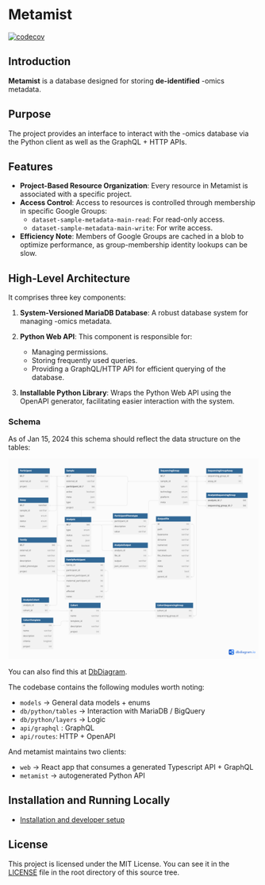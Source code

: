 # Metamist

[![codecov](https://codecov.io/gh/populationgenomics/metamist/branch/dev/graph/badge.svg?token=OI3XZYR9HK)](https://codecov.io/gh/populationgenomics/metamist)


## Introduction

**Metamist** is a database designed for storing **de-identified** -omics metadata.

## Purpose

The project provides an interface to interact with the -omics database via the Python client as well as the GraphQL + HTTP APIs.

## Features

- **Project-Based Resource Organization**: Every resource in Metamist is associated with a specific project.
- **Access Control**: Access to resources is controlled through membership in specific Google Groups:
  - `dataset-sample-metadata-main-read`: For read-only access.
  - `dataset-sample-metadata-main-write`: For write access.
- **Efficiency Note**: Members of Google Groups are cached in a blob to optimize performance, as group-membership identity lookups can be slow.

## High-Level Architecture

It comprises three key components:

1. **System-Versioned MariaDB Database**: A robust database system for managing -omics metadata.

2. **Python Web API**: This component is responsible for:
   - Managing permissions.
   - Storing frequently used queries.
   - Providing a GraphQL/HTTP API for efficient querying of the database.

3. **Installable Python Library**: Wraps the Python Web API using the OpenAPI generator, facilitating easier interaction with the system.

### Schema

As of Jan 15, 2024 this schema should reflect the data structure on the tables:

![Database Structure](resources/schemav7.7.png)

You can also find this at [DbDiagram](https://dbdiagram.io/d/Metamist-Schema-v7-7-6600c875ae072629ced6a1fc).

The codebase contains the following modules worth noting:

- `models` -> General data models + enums
- `db/python/tables` -> Interaction with MariaDB / BigQuery
- `db/python/layers` -> Logic
- `api/graphql` : GraphQL
- `api/routes`: HTTP + OpenAPI

And metamist maintains two clients:

- `web`  -> React app that consumes a generated Typescript API + GraphQL
- `metamist` -> autogenerated Python API

## Installation and Running Locally

- [Installation and developer setup](docs/installation.md)

## License

This project is licensed under the MIT License. You can see it in the [LICENSE](LICENSE) file in the root directory of this source tree.
